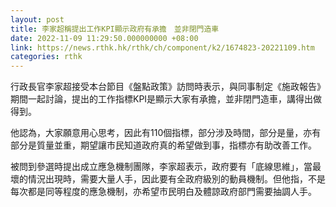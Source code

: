 ```yaml
---
layout: post
title: 李家超稱提出工作KPI顯示政府有承擔　並非閉門造車
date: 2022-11-09 11:29:50.000000000 +08:00
link: https://news.rthk.hk/rthk/ch/component/k2/1674823-20221109.htm
categories: rthk
---
```


行政長官李家超接受本台節目《盤點政策》訪問時表示，與同事制定《施政報告》期間一起討論，提出的工作指標KPI是顯示大家有承擔，並非閉門造車，講得出做得到。

他認為，大家願意用心思考，因此有110個指標，部分涉及時間，部分是量，亦有部分是質量並重，期望讓市民知道政府真的希望做到事，指標亦有助改善工作。

被問到參選時提出成立應急機制團隊，李家超表示，政府要有「底線思維」，當最壞的情況出現時，需要大量人手，因此要有全政府級別的動員機制。但他指，不是每次都是同等程度的應急機制，亦希望市民明白及體諒政府部門需要抽調人手。

